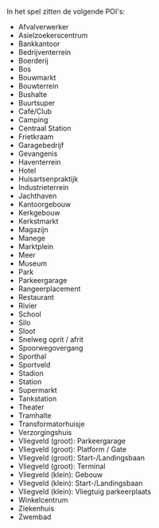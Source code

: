 In het spel zitten de volgende POI's:

- Afvalverwerker
- Asielzoekerscentrum
- Bankkantoor
- Bedrijventerrein
- Boerderij
- Bos
- Bouwmarkt
- Bouwterrein
- Bushalte
- Buurtsuper
- Café/Club
- Camping
- Centraal Station
- Frietkraam
- Garagebedrijf
- Gevangenis
- Haventerrein
- Hotel
- Huisartsenpraktijk
- Industrieterrein
- Jachthaven
- Kantoorgebouw
- Kerkgebouw
- Kerkstmarkt
- Magazijn
- Manege
- Marktplein
- Meer
- Museum
- Park
- Parkeergarage
- Rangeerplacement
- Restaurant
- Rivier 
- School
- Silo
- Sloot
- Snelweg oprit / afrit
- Spoorwegovergang
- Sporthal
- Sportveld
- Stadion 
- Station
- Supermarkt
- Tankstation
- Theater
- Tramhalte
- Transformatorhuisje
- Verzorgingshuis
- Vliegveld (groot): Parkeergarage
- Vliegveld (groot): Platform / Gate
- Vliegveld (groot): Start-/Landingsbaan
- Vliegveld (groot): Terminal
- Vliegveld (klein): Gebouw
- Vliegveld (klein): Start-/Landingsbaan
- Vliegveld (klein): Vliegtuig parkeerplaats
- Winkelcentrum
- Ziekenhuis
- Zwembad
